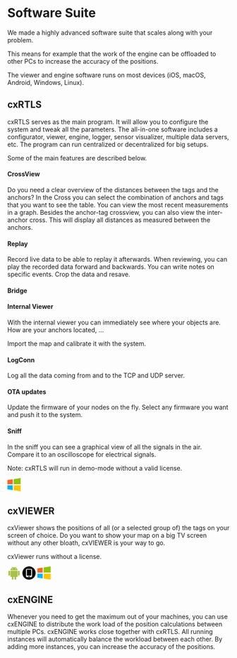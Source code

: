 # Software Suite
We made a highly advanced software suite that scales along with your problem.

 This means for example that the work of the engine can be offloaded to other PCs to increase the accuracy of the positions.

The viewer and engine software runs on most devices (iOS, macOS, Android, Windows, Linux).

## cxRTLS
cxRTLS serves as the main program. It will allow you to configure the system and tweak all the parameters. The all-in-one software includes a configurator, viewer, engine, logger, sensor visualizer, multiple data servers, etc. The program can run centralized or decentralized for big setups.

Some of the main features are described below.

#### CrossView
Do you need a clear overview of the distances between the tags and the anchors? In the Cross you can select the combination of anchors and tags that you want to see the table. You can view the most recent measurements in a graph.
Besides the anchor-tag crossview, you can also view the inter-anchor cross. This will display all distances as measured between the anchors.

#### Replay
Record live data to be able to replay it afterwards. When reviewing, you can play the recorded data forward and backwards. You can write notes on specific events.
Crop the data and resave.

#### Bridge


#### Internal Viewer
With the internal viewer you can immediately see where your objects are. How are your anchors located, ...

Import the map and calibrate it with the system.

#### LogConn
Log all the data coming from and to the TCP and UDP server.

#### OTA updates
Update the firmware of your nodes on the fly. Select any firmware you want and push it to the system.


#### Sniff
In the sniff you can see a graphical view of all the signals in the air. Compare it to an oscilloscope for electrical signals.




Note:
cxRTLS will run in demo-mode without a valid license.

<img alt="software_suite-windows.svg" src="assets/software_suite-windows.svg" width="30" height="" >

## cxVIEWER
cxViewer shows the positions of all (or a selected group of) the tags on your screen of choice. Do you want to show your map on a big TV screen without any other bloath, cxVIEWER is your way to go.

cxViewer runs without a license.

<img alt="software_suite-android.svg" src="assets/software_suite-android.svg" width="30" height="" >
<img alt="software_suite-phone.svg" src="assets/software_suite-phone.svg" width="30" height="" >
<img alt="software_suite-windows.svg" src="assets/software_suite-windows.svg" width="30" height="" >


## cxENGINE
Whenever you need to get the maximum out of your machines, you can use cxENGINE to distribute the work load of the position calculations between multiple PCs. cxENGINE works close together with cxRTLS. All running instances will automatically balance the workload between each other. By adding more instances, you can increase the accuracy of the positions.
